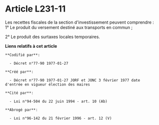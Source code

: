 # Article L231-11

Les recettes fiscales de la section d'investissement peuvent comprendre :    1° Le produit du versement destiné aux
transports en commun ; 

2° Le produit des surtaxes locales temporaires.

**Liens relatifs à cet article**

	**Codifié par**:

	  - Décret n°77-90 1977-01-27

	**Créé par**:

	  - Décret n°77-90 1977-01-27 JORF et JONC 3 février 1977 date d'entrée en vigueur élection des maires

	**Cité par**:

	  - Loi n°94-504 du 22 juin 1994 - art. 10 (Ab)

	**Abrogé par**:

	  - Loi n°96-142 du 21 février 1996 - art. 12 (V)
